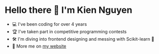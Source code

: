 # Hello there 👋 I'm Kien Nguyen
- 💻 I've been coding for over 4 years
- 🏆 I've taken part in competitive programming contests
- 🛠️ I'm diving into frontend designing and messing with Scikit-learn 🤖
- 👨 More me on [my website](https://nskien.xyz)
